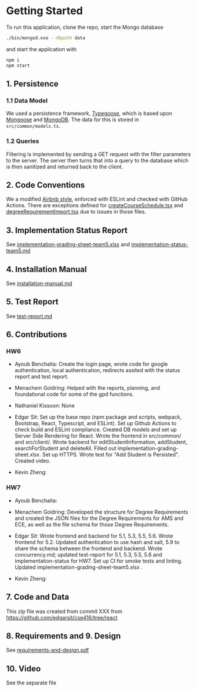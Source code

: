 # Getting Started

To run this application, clone the repo, start the Mongo database

```sh
./bin/mongod.exe --dbpath data
```

and start the application with

```sh
npm i
npm start
```

## 1. Persistence

### 1.1 Data Model

We used a persistence framework, [Typegoose](https://typegoose.github.io/typegoose/), which is based upon [Mongoose](https://mongoosejs.com/) and [MongoDB](https://www.mongodb.com/). The data for this is stored in `src/common/models.ts`.

### 1.2 Queries

Filtering is implemented by sending a GET request with the filter parameters to the server. The server then turns that into a query to the database which is then sanitized and returned back to the client.

## 2. Code Conventions

We a modified [Airbnb style](https://github.com/airbnb/javascript), enforced with ESLint and checked with GitHub Actions. There are exceptions defined for [createCourseSchedule.tsx](src/common/createCourseSchedule.tsx) and [degreeRequirementImport.tsx](src/common/degreeRequirementImport.tsx) due to issues in those files.

## 3. Implementation Status Report

See [implementation-grading-sheet-team5.xlsx](implementation-grading-sheet-team5.xlsx) and [implementation-status-team5.md](implementation-status-team5.md)

## 4. Installation Manual

See [installation-manual.md](installation-manual.md)

## 5. Test Report

See [test-report.md](test-report.md)

## 6. Contributions

### HW6

- Ayoub Benchaita: Create the login page, wrote code for google authentication, local authentication, redirects assited with the status report and test report.

- Menachem Goldring: Helped with the reports, planning, and foundational code for some of the gpd functions.

- Nathaniel Kissoon: None

- Edgar Sit: Set up the base repo (npm package and scripts, webpack, Bootstrap, React, Typescript, and ESLint). Set up Github Actions to check build and ESLint compliance. Created DB models and set up Server Side Rendering for React. Wrote the frontend in src/common/ and src/client/. Wrote backend for editStudentInformation, addStudent, searchForStudent and deleteAll. Filled out implementation-grading-sheet.xlsx. Set up HTTPS. Wrote test for "Add Student is Persisted". Created video.

- Kevin Zheng:

### HW7

- Ayoub Benchaita:

- Menachem Goldring: Developed the structure for Degree Requirements and created the JSON files for the Degree Requirements for AMS and ECE, as well as the file schema for those Degree Requirements.

- Edgar Sit: Wrote frontend and backend for 5.1, 5.3, 5.5, 5.6. Wrote frontend for 5.2. Updated authentication to use hash and salt, 5.9 to share the schema between the frontend and backend. Wrote concurrency.md; updated test-report for 5.1, 5.3, 5.5, 5.6 and implementation-status for HW7. Set up CI for smoke tests and linting. Updated implementation-grading-sheet-team5.xlsx .

- Kevin Zheng:

## 7. Code and Data

This zip file was created from commit XXX from <https://github.com/edgarsit/cse416/tree/react>

## 8. Requirements and 9. Design

See [requirements-and-design.pdf](requirements-and-design.pdf)

## 10. Video

See the separate file
